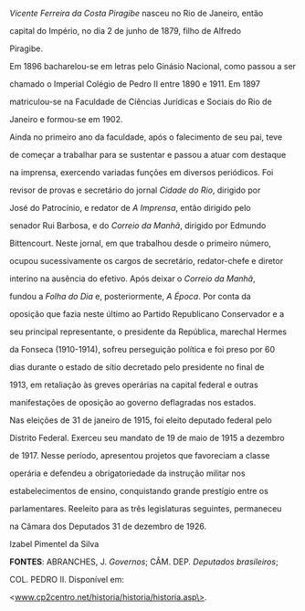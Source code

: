 

*Vicente Ferreira da Costa Piragibe* nasceu no Rio de Janeiro, então

capital do Império, no dia 2 de junho de 1879, filho de Alfredo

Piragibe.



Em 1896 bacharelou-se em letras pelo Ginásio Nacional, como passou a ser

chamado o Imperial Colégio de Pedro II entre 1890 e 1911. Em 1897

matriculou-se na Faculdade de Ciências Jurídicas e Sociais do Rio de

Janeiro e formou-se em 1902.



Ainda no primeiro ano da faculdade, após o falecimento de seu pai, teve

de começar a trabalhar para se sustentar e passou a atuar com destaque

na imprensa, exercendo variadas funções em diversos periódicos. Foi

revisor de provas e secretário do jornal *Cidade do Rio*, dirigido por

José do Patrocínio, e redator de *A Imprensa*, então dirigido pelo

senador Rui Barbosa, e do *Correio da Manhã*, dirigido por Edmundo

Bittencourt. Neste jornal, em que trabalhou desde o primeiro número,

ocupou sucessivamente os cargos de secretário, redator-chefe e diretor

interino na ausência do efetivo. Após deixar o *Correio da Manhã*,

fundou a *Folha do Dia* e, posteriormente, *A Época*. Por conta da

oposição que fazia neste último ao Partido Republicano Conservador e a

seu principal representante, o presidente da República, marechal Hermes

da Fonseca (1910-1914), sofreu perseguição política e foi preso por 60

dias durante o estado de sítio decretado pelo presidente no final de

1913, em retaliação às greves operárias na capital federal e outras

manifestações de oposição ao governo deflagradas nos estados.



Nas eleições de 31 de janeiro de 1915, foi eleito deputado federal pelo

Distrito Federal. Exerceu seu mandato de 19 de maio de 1915 a dezembro

de 1917. Nesse período, apresentou projetos que favoreciam a classe

operária e defendeu a obrigatoriedade da instrução militar nos

estabelecimentos de ensino, conquistando grande prestígio entre os

parlamentares. Reeleito para as três legislaturas seguintes, permaneceu

na Câmara dos Deputados 31 de dezembro de 1926.



Izabel Pimentel da Silva



**FONTES**: ABRANCHES, J. *Governos*; CÂM. DEP. *Deputados brasileiros*;

COL. PEDRO II. Disponível em:

\<www.cp2centro.net/historia/historia/historia.asp\>.

